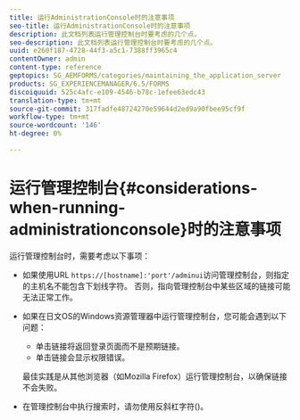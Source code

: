 ```yaml
---
title: 运行AdministrationConsole时的注意事项
seo-title: 运行AdministrationConsole时的注意事项
description: 此文档列表运行管理控制台时要考虑的几个点。
seo-description: 此文档列表运行管理控制台时要考虑的几个点。
uuid: e260f187-4728-44f3-a5c1-7388ff3965c4
contentOwner: admin
content-type: reference
geptopics: SG_AEMFORMS/categories/maintaining_the_application_server
products: SG_EXPERIENCEMANAGER/6.5/FORMS
discoiquuid: 525c4afc-e109-4546-b78c-1efee63edc43
translation-type: tm+mt
source-git-commit: 317fadfe48724270e59644d2ed9a90fbee95cf9f
workflow-type: tm+mt
source-wordcount: '146'
ht-degree: 0%

---
```



# 运行管理控制台{#considerations-when-running-administrationconsole}时的注意事项

运行管理控制台时，需要考虑以下事项：

* 如果使用URL `https://[hostname]:'port'/adminui`访问管理控制台，则指定的主机名不能包含下划线字符。 否则，指向管理控制台中某些区域的链接可能无法正常工作。
* 如果在日文OS的Windows资源管理器中运行管理控制台，您可能会遇到以下问题：

   * 单击链接将返回登录页面而不是预期链接。
   * 单击链接会显示权限错误。

   最佳实践是从其他浏览器（如Mozilla Firefox）运行管理控制台，以确保链接不会失败。

* 在管理控制台中执行搜索时，请勿使用反斜杠字符()。

